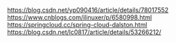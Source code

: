 https://blog.csdn.net/yp090416/article/details/78017552
https://www.cnblogs.com/ilinuxer/p/6580998.html
https://springcloud.cc/spring-cloud-dalston.html
https://blog.csdn.net/lc0817/article/details/53266212/